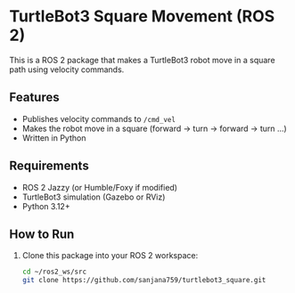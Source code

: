 # TurtleBot3 Square Movement (ROS 2)

This is a ROS 2 package that makes a TurtleBot3 robot move in a square path using velocity commands.

## Features
- Publishes velocity commands to `/cmd_vel`
- Makes the robot move in a square (forward → turn → forward → turn ...)
- Written in Python

## Requirements
- ROS 2 Jazzy (or Humble/Foxy if modified)
- TurtleBot3 simulation (Gazebo or RViz)
- Python 3.12+

## How to Run

1. Clone this package into your ROS 2 workspace:
   ```bash
   cd ~/ros2_ws/src
   git clone https://github.com/sanjana759/turtlebot3_square.git
